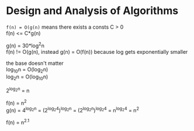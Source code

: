 # Design and Analysis of Algorithms

`f(n) = O(g(n)` means there exists a consts C > 0  
f(n) <= C\*g(n)

g(n) = 30\*log<sup>2</sup>n  
f(n) != O(g(n), instead g(n) = O(f(n)) because log gets exponentially smaller

the base doesn't matter  
log<sub>10</sub>n = O(log<sub>2</sub>n)  
log<sub>2</sub>n = O(log<sub>10</sub>n)

2<sup>log<sub>2</sub>n</sup> = n

f(n) = n<sup>2</sup>  
g(n) = 4<sup>log<sub>2</sub>n</sup> = (2<sup>log<sub>2</sub>4</sup>)<sup>log<sub>2</sub>n</sup> = (2<sup>log<sub>2</sub>n</sup>)<sup>log<sub>2</sub>4</sup> = n<sup>log<sub>2</sub>4</sup> = n<sup>2</sup>

f(n) = n<sup>2.1</sup>
